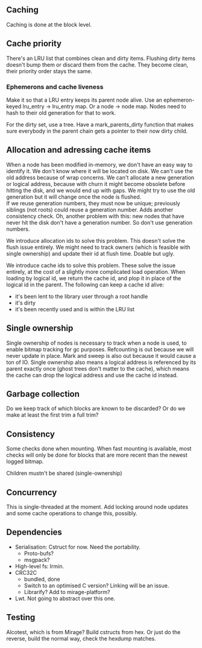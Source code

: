 
## Caching

Caching is done at the block level.

## Cache priority

There's an LRU list that combines clean and dirty items.
Flushing dirty items doesn't bump them or discard them from the cache.
They become clean, their priority order stays the same.

### Ephemerons and cache liveness

Make it so that a LRU entry keeps its parent node alive.
Use an ephemeron-keyed lru_entry -> lru_entry map.
Or a node -> node map.  Nodes need to hash to their old generation
for that to work.

For the dirty set, use a tree.
Have a mark_parents_dirty function that makes sure
everybody in the parent chain gets a pointer to their now dirty child.

## Allocation and adressing cache items

When a node has been modified in-memory, we don't have an easy way to identify it.
We don't know where it will be located on disk.  We can't use the old address
because of wrap concerns.  We can't allocate a new generation or logical address, because
with churn it might become obsolete before hitting the disk, and we would end
up with gaps.
We might try to use the old generation but it will change 
once the node is flushed.  
If we reuse generation numbers, they must now be unique; previously siblings (not roots)
could reuse a generation number.  Adds another consistency check.
Oh, another problem with this: new nodes that have never hit the disk don't
have a generation number.  So don't use generation numbers.

We introduce allocation ids to solve this problem.
This doesn't solve the flush issue entirely.  We might need to track
owners (which is feasible with single ownership) and update their id at
flush time.  Doable but ugly.

We introduce cache ids to solve this problem.
These solve the issue entirely, at the cost of a slightly more complicated
load operation.  When loading by logical id, we return the cache id, and
plop it in place of the logical id in the parent.
The following can keep a cache id alive:
- it's been lent to the library user through a root handle
- it's dirty
- it's been recently used and is within the LRU list

## Single ownership

Single ownership of nodes is necessary to track when a node is used,
to enable bitmap tracking for gc purposes.
Refcounting is out because we will never update in place.
Mark and sweep is also out because it would cause a ton of IO.
Single ownership also means a logical address is referenced by its parent
exactly once (ghost trees don't matter to the cache), which means the cache
can drop the logical address and use the cache id instead.

## Garbage collection

Do we keep track of which blocks are known to be discarded?
Or do we make at least the first trim a full trim?

## Consistency

Some checks done when mounting.
When fast mounting is available, most checks will only be done for
blocks that are more recent than the newest logged bitmap.

Children mustn't be shared (single-ownership)

## Concurrency

This is single-threaded at the moment.
Add locking around node updates and some cache operations to change this, possibly.

## Dependencies

* Serialisation: Cstruct for now.  Need the portability.
  * Proto-bufs?
  * msgpack?
* High-level fs: Irmin.
* CRC32C
  * bundled, done
  * Switch to an optimised C version?  Linking will be an issue.
  * Librarify?  Add to mirage-platform?
* Lwt. Not going to abstract over this one.

## Testing

Alcotest, which is from Mirage?
Build cstructs from hex.  Or just do the reverse, build the normal way,
check the hexdump matches.

